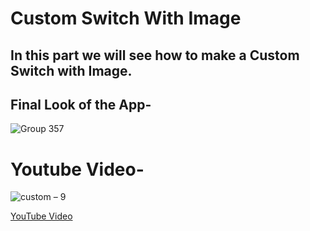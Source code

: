 # Custom Switch With Image

## In this part we will see how to make a Custom Switch with Image.

## Final Look of the App-

![Group 357](https://user-images.githubusercontent.com/42198187/98955777-4feecd80-2525-11eb-82f0-777164d1889d.png)


# Youtube Video-

![custom – 9](https://user-images.githubusercontent.com/42198187/98955995-8c222e00-2525-11eb-958b-2c416e235141.png)

[YouTube Video](https://youtu.be/n7EcWuTZogw)
